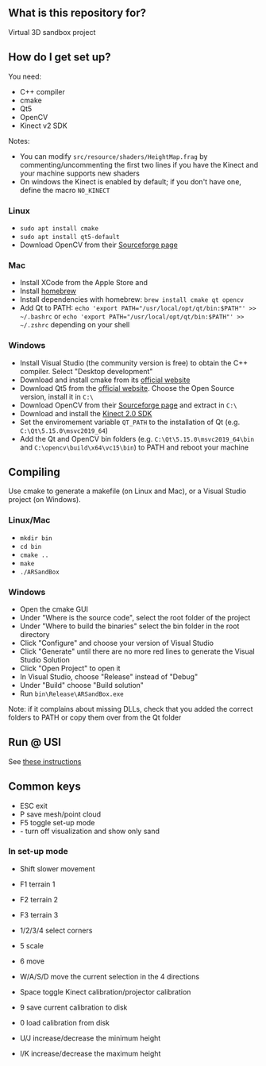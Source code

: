 ## What is this repository for?
Virtual 3D sandbox project


## How do I get set up?
You need:

* C++ compiler
* cmake
* Qt5
* OpenCV
* Kinect v2 SDK

Notes:
* You can modify `src/resource/shaders/HeightMap.frag` by commenting/uncommenting the first two lines if you have the Kinect and your machine supports new shaders
* On windows the Kinect is enabled by default; if you don't have one, define the macro `NO_KINECT`


### Linux
* `sudo apt install cmake`
* `sudo apt install qt5-default`
* Download OpenCV from their [Sourceforge page](https://sourceforge.net/projects/opencvlibrary/)

### Mac
* Install XCode from the Apple Store and 
* Install [homebrew](https://brew.sh/)
* Install dependencies with homebrew: `brew install cmake qt opencv`
* Add Qt to PATH: `echo 'export PATH="/usr/local/opt/qt/bin:$PATH"' >> ~/.bashrc` or `echo 'export PATH="/usr/local/opt/qt/bin:$PATH"' >> ~/.zshrc` depending on your shell
 
### Windows
* Install Visual Studio (the community version is free) to obtain the C++ compiler. Select "Desktop development"
* Download and install cmake from its [official website](https://cmake.org/download/)
* Download Qt5 from the [official website](https://www.qt.io/download/). Choose the Open Source version, install it in `C:\`
* Download OpenCV from their [Sourceforge page](https://sourceforge.net/projects/opencvlibrary/) and extract in `C:\`
* Download and install the [Kinect 2.0 SDK](https://www.microsoft.com/en-us/download/details.aspx?id=44561)
* Set the enviromement variable `QT_PATH` to the installation of Qt (e.g. `C:\Qt\5.15.0\msvc2019_64`)
* Add the Qt and OpenCV bin folders (e.g. `C:\Qt\5.15.0\msvc2019_64\bin` and `C:\opencv\build\x64\vc15\bin`) to PATH and reboot your machine


## Compiling
Use cmake to generate a makefile (on Linux and Mac), or a Visual Studio project (on Windows).

### Linux/Mac
* `mkdir bin`
* `cd bin`
* `cmake ..`
* `make`
* `./ARSandBox`

### Windows
* Open the cmake GUI
* Under "Where is the source code", select the root folder of the project
* Under "Where to build the binaries" select the bin folder in the root directory
* Click "Configure" and choose your version of Visual Studio
* Click "Generate" until there are no more red lines to generate the Visual Studio Solution
* Click "Open Project" to open it
* In Visual Studio, choose "Release" instead of "Debug"
* Under "Build" choose "Build solution"
* Run `bin\Release\ARSandBox.exe`

Note: if it complains about missing DLLs, check that you added the correct folders to PATH
or copy them over from the Qt folder


## Run @ USI
See [these instructions](https://github.com/USI-Showroom/ARSandBox/blob/master/docs/ARSandBox_manual_ITA.pdf)


## Common keys
* ESC         exit
* P           save mesh/point cloud
* F5          toggle set-up mode
* -<minus>    turn off visualization and show only sand

  
### In set-up mode
* Shift       slower movement

* F1          terrain 1
* F2          terrain 2
* F3          terrain 3

* 1/2/3/4     select corners
* 5           scale
* 6           move

* W/A/S/D     move the current selection in the 4 directions

* Space       toggle Kinect calibration/projector calibration

* 9           save current calibration to disk
* 0           load calibration from disk

* U/J         increase/decrease the minimum height
* I/K         increase/decrease the maximum height

